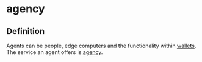 # agency
## Definition
Agents can be people, edge computers and the functionality within [wallets](https://github.com/trustoverip/acdc/wiki/_new#digital-identity-wallet). The service an agent offers is [agency](agency).